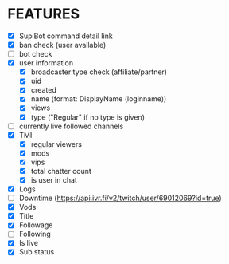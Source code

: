 # FEATURES
- [x] SupiBot command detail link
- [x] ban check (user available)
- [ ] bot check
- [x] user information
  - [x] broadcaster type check (affiliate/partner)
  - [x] uid
  - [x] created
  - [x] name (format: DisplayName (loginname))
  - [x] views
  - [x] type ("Regular" if no type is given)
- [ ] currently live followed channels
- [x] TMI
  - [x] regular viewers
  - [x] mods
  - [x] vips
  - [x] total chatter count
  - [x] is user in chat
- [x] Logs
- [ ] Downtime (https://api.ivr.fi/v2/twitch/user/69012069?id=true)
- [x] Vods
- [x] Title
- [x] Followage
- [ ] Following
- [x] Is live
- [x] Sub status